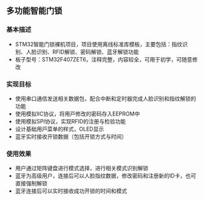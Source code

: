 ## 多功能智能门锁

### 基本描述

- STM32智能门锁裸机项目，项目使用离线标准库模板，主要包括：指纹识别、人脸识别、RFID解锁、密码解锁、蓝牙解锁功能
- 板子型号：STM32F407ZET6，注释完整，内容较全，可用于初学，可随意修改

### 实现目标

- 使⽤串⼝通信发送相关数据包，配合中断和定时器完成⼈脸识别和指纹解锁的功能
- 使⽤模拟IIC协议，将⽤⼾修改的密码存⼊EEPROM中
- 使⽤模拟SPI协议，实现RFID的注册与检验功能 
- 设计基础⽤⼾菜单的样式，OLED显⽰ 
- 蓝⽛实时接收开锁数据（包括开锁⽅式与时间）

### 使用效果

- 用户通过矩阵键盘进行模式选择，进行相关模式识别解锁
- 蓝牙为高级用户，连接后可以人脸指纹数据，修改密码和注册新的ID卡，也可直接强制解锁
- 蓝牙连接后可以实时接收成功开锁的时间和模式
